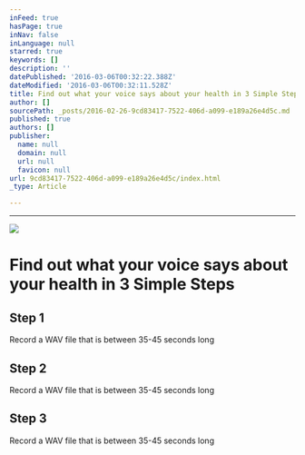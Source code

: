 ```yaml
---
inFeed: true
hasPage: true
inNav: false
inLanguage: null
starred: true
keywords: []
description: ''
datePublished: '2016-03-06T00:32:22.388Z'
dateModified: '2016-03-06T00:32:11.528Z'
title: Find out what your voice says about your health in 3 Simple Steps
author: []
sourcePath: _posts/2016-02-26-9cd83417-7522-406d-a099-e189a26e4d5c.md
published: true
authors: []
publisher:
  name: null
  domain: null
  url: null
  favicon: null
url: 9cd83417-7522-406d-a099-e189a26e4d5c/index.html
_type: Article

---
```

****
![](https://the-grid-user-content.s3-us-west-2.amazonaws.com/16e878fe-bdda-49bf-aa83-a61c4a12f39e.png)

# Find out what your voice says about your health in 3 Simple Steps

## Step 1

Record a WAV file that is between 35-45 seconds long

## Step 2

Record a WAV file that is between 35-45 seconds long

## Step 3

Record a WAV file that is between 35-45 seconds long